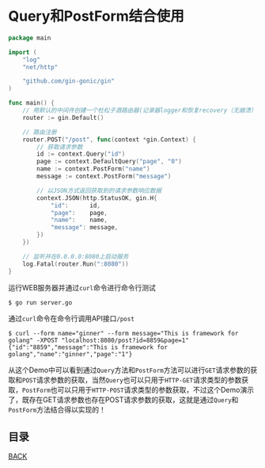 # Query和PostForm结合使用

```go
package main

import (
	"log"
	"net/http"

	"github.com/gin-gonic/gin"
)

func main() {
	// 用默认的中间件创建一个杜松子酒路由器(记录器logger和恢复recovery（无崩溃）中间件)
	router := gin.Default()

	// 路由注册
	router.POST("/post", func(context *gin.Context) {
		// 获取请求参数
		id := context.Query("id")
		page := context.DefaultQuery("page", "0")
		name := context.PostForm("name")
		message := context.PostForm("message")

		// 以JSON方式返回获取到的请求参数响应数据
		context.JSON(http.StatusOK, gin.H{
			"id":      id,
			"page":    page,
			"name":    name,
			"message": message,
		})
	})

	// 监听并在0.0.0.0:8080上启动服务
	log.Fatal(router.Run(":8080"))
}
```

运行WEB服务器并通过`curl`命令进行命令行测试

```shell
$ go run server.go
```

通过`curl`命令在命令行调用API接口`/post`

```shell
$ curl --form name="ginner" --form message="This is framework for golang" -XPOST "localhost:8080/post?id=8859&page=1"
{"id":"8859","message":"This is framework for golang","name":"ginner","page":"1"} 
```

从这个Demo中可以看到通过`Query`方法和`PostForm`方法可以进行`GET`请求参数的获取和`POST`请求参数的获取，当然`Query`也可以只用于`HTTP-GET`请求类型的参数获取，`PostForm`也可以只用于`HTTP-POST`请求类型的参数获取，不过这个Demo演示了，既存在GET请求参数也存在POST请求参数的获取，这就是通过`Query`和`PostForm`方法结合得以实现的！

## 目录

[BACK](../GolangGin.md)
